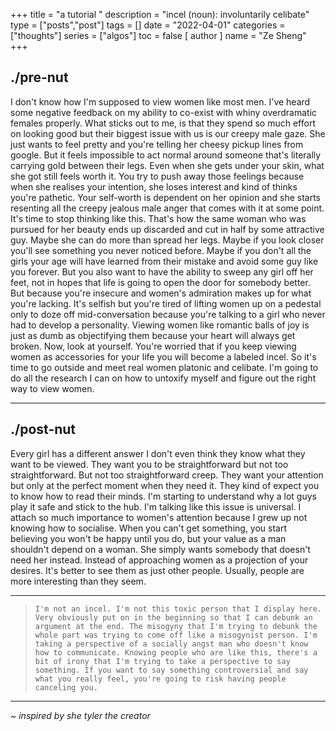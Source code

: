 +++
title = "a tutorial "
description = "incel (noun): involuntarily celibate"
type = ["posts","post"]
tags = []
date = "2022-04-01"
categories = ["thoughts"]
series = ["algos"]
toc = false
[ author ]
  name = "Ze Sheng"
+++
## ./pre-nut 
I don't know how I'm supposed to view women like most men. I've heard some negative feedback on my ability to co-exist with whiny overdramatic females properly. What sticks out to me, is that they spend so much effort on looking good but their biggest issue with us is our creepy male gaze. She just wants to feel pretty and you're telling her cheesy pickup lines from google. But it feels impossible to act normal around someone that's literally carrying gold between their legs. Even when she gets under your skin, what she got still feels worth it. You try to push away those feelings because when she realises your intention, she loses interest and kind of thinks you're pathetic. Your self-worth is dependent on her opinion and she starts resenting all the creepy jealous male anger that comes with it at some point. It's time to stop thinking like this. That's how the same woman who was pursued for her beauty ends up discarded and cut in half by some attractive guy. Maybe she can do more than spread her legs. Maybe if you look closer you'll see something you never noticed before. Maybe if you don't all the girls your age will have learned from their mistake and avoid some guy like you forever. But you also want to have the ability to sweep any girl off her feet, not in hopes that life is going to open the door for somebody better. But because you're insecure and women's admiration makes up for what you're lacking. It's selfish but you're tired of lifting women up on a pedestal only to doze off mid-conversation because you're talking to a girl who never had to develop a personality. Viewing women like romantic balls of joy is just as dumb as objectifying them because your heart will always get broken. Now, look at yourself. You're worried that if you keep viewing women as accessories for your life you will become a labeled incel. So it's time to go outside and meet real women platonic and celibate. I'm going to do all the research I can on how to untoxify myself and figure out the right way to view women. 

---
## ./post-nut

Every girl has a different answer I don't even think they know what they want to be viewed. They want you to be straightforward but not too straightforward. But not too straightforward creep. They want your attention but only at the perfect moment when they need it. They kind of expect you to know how to read their minds. I'm starting to understand why a lot guys play it safe and stick to the hub. I'm talking like this issue is universal. I attach so much importance to women's attention because I grew up not knowing how to socialise. When you can't get something, you start believing you won't be happy until you do, but your value as a man shouldn't depend on a woman. She simply wants somebody that doesn't need her instead. Instead of approaching women as a projection of your desires. It's better to see them as just other people. Usually, people are more interesting than they seem. 

--- 
> ```I'm not an incel. I'm not this toxic person that I display here. Very obviously put on in the beginning so that I can debunk an argument at the end. The misogyny that I'm trying to debunk the whole part was trying to come off like a misogynist person. I'm taking a perspective of a socially angst man who doesn't know how to communicate. Knowing people who are like this, there's a bit of irony that I'm trying to take a perspective to say something. If you want to say something controversial and say what you really feel, you're going to risk having people canceling you.```

---
*~ inspired by she tyler the creator*

